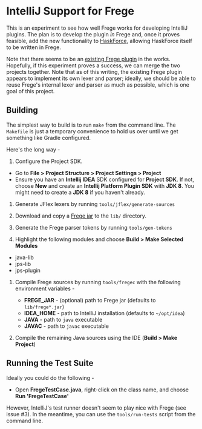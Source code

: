 # IntelliJ Support for Frege

This is an experiment to see how well Frege works for developing IntelliJ plugins.
The plan is to develop the plugin _in_ Frege and, once it proves feasible, add the
new functionality to [HaskForce](http://caryrobbins.com/intellij-haskforce/), allowing
HaskForce itself to be written in Frege.

Note that there seems to be an
[existing Frege plugin](https://github.com/Dierk/frege-idea-plugin)
in the works.  Hopefully, if this experiment proves a success, we can merge the two
projects together.  Note that as of this writing, the existing Frege plugin appears
to implement its own lexer and parser; ideally, we should be able to reuse Frege's
internal lexer and parser as much as possible, which is one goal of this project.

## Building

The simplest way to build is to run `make` from the command line. The `Makefile` is just
a temporary convenience to hold us over until we get something like Gradle configured.

Here's the long way -

1. Configure the Project SDK.
  * Go to **File > Project Structure > Project Settings > Project**
  * Ensure you have an **Intellij IDEA** SDK configured for **Project SDK**.
      If not, choose **New** and create an **Intellij Platform Plugin SDK**
      with **JDK 8**. You might need to create a **JDK 8** if you haven't already.

1. Generate JFlex lexers by running `tools/jflex/generate-sources`

1. Download and copy a [Frege jar](https://github.com/Frege/frege/releases) to the `lib/`
    directory.

1. Generate the Frege parser tokens by running `tools/gen-tokens`

1. Highlight the following modules and choose **Build > Make Selected Modules**
  * java-lib
  * jps-lib
  * jps-plugin

1. Compile Frege sources by running `tools/fregec` with the
   following environment variables -
      * **FREGE_JAR** - (optional) path to Frege jar (defaults to `lib/frege*.jar`)
      * **IDEA_HOME** - path to IntelliJ installation (defaults to `~/opt/idea`)
      * **JAVA** - path to `java` executable
      * **JAVAC** - path to `javac` executable

1. Compile the remaining Java sources using the IDE (**Build > Make Project**)

## Running the Test Suite

Ideally you could do the following -

* Open **FregeTestCase.java**, right-click on the class name, and choose
    **Run 'FregeTestCase'**

However, IntelliJ's test runner doesn't seem to play nice with Frege (see issue #3).
In the meantime, you can use the `tools/run-tests` script from the command line.
